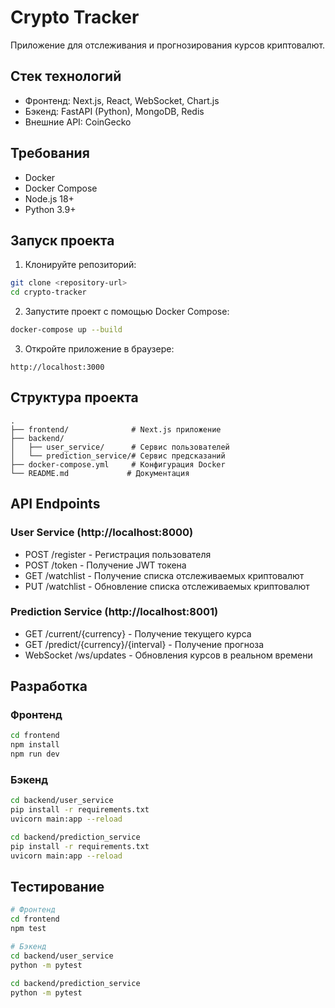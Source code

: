 # Crypto Tracker

Приложение для отслеживания и прогнозирования курсов криптовалют.

## Стек технологий

- Фронтенд: Next.js, React, WebSocket, Chart.js
- Бэкенд: FastAPI (Python), MongoDB, Redis
- Внешние API: CoinGecko

## Требования

- Docker
- Docker Compose
- Node.js 18+
- Python 3.9+

## Запуск проекта

1. Клонируйте репозиторий:
```bash
git clone <repository-url>
cd crypto-tracker
```

2. Запустите проект с помощью Docker Compose:
```bash
docker-compose up --build
```

3. Откройте приложение в браузере:
```
http://localhost:3000
```

## Структура проекта

```
.
├── frontend/              # Next.js приложение
├── backend/
│   ├── user_service/      # Сервис пользователей
│   └── prediction_service/# Сервис предсказаний
├── docker-compose.yml     # Конфигурация Docker
└── README.md             # Документация
```

## API Endpoints

### User Service (http://localhost:8000)

- POST /register - Регистрация пользователя
- POST /token - Получение JWT токена
- GET /watchlist - Получение списка отслеживаемых криптовалют
- PUT /watchlist - Обновление списка отслеживаемых криптовалют

### Prediction Service (http://localhost:8001)

- GET /current/{currency} - Получение текущего курса
- GET /predict/{currency}/{interval} - Получение прогноза
- WebSocket /ws/updates - Обновления курсов в реальном времени

## Разработка

### Фронтенд

```bash
cd frontend
npm install
npm run dev
```

### Бэкенд

```bash
cd backend/user_service
pip install -r requirements.txt
uvicorn main:app --reload

cd backend/prediction_service
pip install -r requirements.txt
uvicorn main:app --reload
```

## Тестирование

```bash
# Фронтенд
cd frontend
npm test

# Бэкенд
cd backend/user_service
python -m pytest

cd backend/prediction_service
python -m pytest
``` 